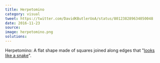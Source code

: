```yaml
---
title: Herpetomino
category: visual
tweet: https://twitter.com/DavidKButlerUoA/status/801238289634050048
date: 2016-11-23
source: 
image: herpetomino.png
solutions: 
---
```

Herpetomino: A flat shape made of squares joined along edges that "[looks like a snake](https://en.wikipedia.org/wiki/Snake_(video_game_genre))".